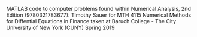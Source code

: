 MATLAB code to computer problems found within Numerical Analysis, 2nd Edition (9780321783677): Timothy Sauer for MTH 4115 Numerical Methods for Diffential Equations in Finance taken at Baruch College - The City University of New York (CUNY) Spring 2019
